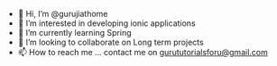 - 👋 Hi, I’m @gurujiathome
- 👀 I’m interested in developing ionic applications
- 🌱 I’m currently learning Spring
- 💞️ I’m looking to collaborate on Long term projects 
- 📫 How to reach me ... contact me on gurututorialsforu@gmail.com

<!---
gurujiathome/gurujiathome is a ✨ special ✨ repository because its `README.md` (this file) appears on your GitHub profile.
You can click the Preview link to take a look at your changes.
--->
